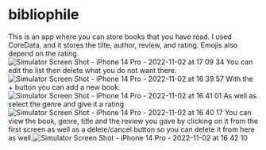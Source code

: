 # bibliophile
This is an app where you can store books that you have read. 
I used CoreData, and it stores the tilte, author, review, and rating. Emojis also depend on the rating. ![Simulator Screen Shot - iPhone 14 Pro - 2022-11-02 at 17 09 34](https://user-images.githubusercontent.com/108877052/199541749-7900840c-9e61-4000-8222-da4e88954bb5.png)
You can edit the list then delete what you do not want there.![Simulator Screen Shot - iPhone 14 Pro - 2022-11-02 at 16 39 57](https://user-images.githubusercontent.com/108877052/199541811-a52f5ae9-da4f-4b43-9077-c06c6002508b.png)
With the + button you can add a new book.![Simulator Screen Shot - iPhone 14 Pro - 2022-11-02 at 16 41 01](https://user-images.githubusercontent.com/108877052/199541957-ff2b2fe6-3e31-4720-9b7c-5f45ab1d2524.png)
As well as select the genre and give it a rating![Simulator Screen Shot - iPhone 14 Pro - 2022-11-02 at 16 40 17](https://user-images.githubusercontent.com/108877052/199541993-d31a648e-fcce-470f-ad98-48dbaa563840.png)
You can view the book, genre, title and the review you gave by clicking on it from the first screen as well as a delete/cancel button so you can delete it from here as well.![Simulator Screen Shot - iPhone 14 Pro - 2022-11-02 at 16 42 10](https://user-images.githubusercontent.com/108877052/199542319-f531f13f-d088-4321-a743-9de5dca4b71a.png)
